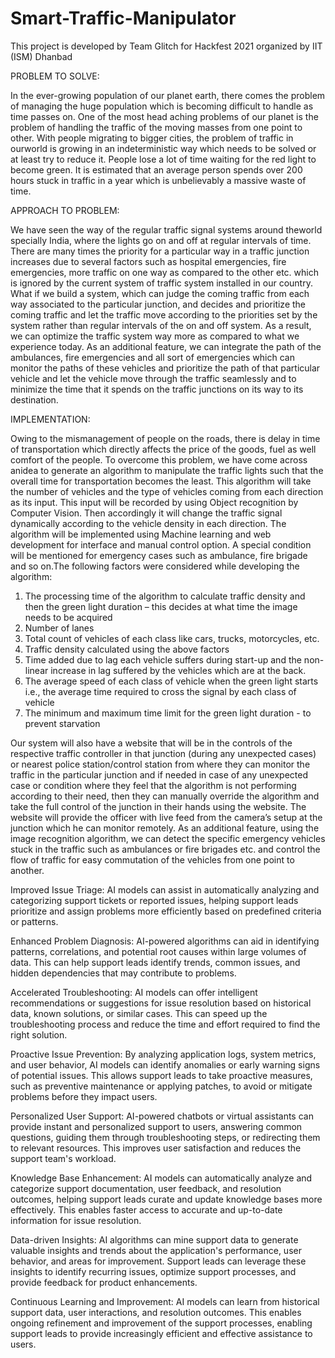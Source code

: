 # Smart-Traffic-Manipulator
This project is developed by Team Glitch for Hackfest 2021 organized by IIT (ISM) Dhanbad

PROBLEM TO SOLVE:

In the ever-growing population of our planet earth, there comes the problem of managing the huge population which is becoming difficult to handle as time passes on. One of the most head aching problems of our planet is the problem of handling the traffic of the moving masses from one point to other. With people migrating to bigger cities, the problem of traffic in ourworld is growing in an indeterministic way which needs to be solved or at least try to reduce it. People lose a lot of time waiting for the red light to become green. It is estimated that an average person spends over 200 hours stuck in traffic in a year which is unbelievably a massive waste of time. 

APPROACH TO PROBLEM: 

We have seen the way of the regular traffic signal systems around theworld specially India, where the lights go on and off at regular intervals of time. There are many times the priority for a particular way in a traffic junction increases due to several factors such as hospital emergencies, fire emergencies, more traffic on one way as compared to the other etc. which is ignored by the current system of traffic system installed in our country. What if we build a system, which can judge the coming traffic from each way associated to the particular junction, and decides and prioritize the coming traffic and let the traffic move according to the priorities set by the system rather than regular intervals of the on and off system. As a result, we can optimize the traffic system way more as compared to what we experience today. As an additional feature, we can integrate the path of the ambulances, fire emergencies and all sort of emergencies which can monitor the paths of these vehicles and prioritize the path of that particular vehicle and let the vehicle move through the traffic seamlessly and to minimize the time that it spends on the traffic junctions on its way to its destination.

IMPLEMENTATION: 

Owing to the mismanagement of people on the roads, there is delay in time of transportation which directly affects the price of the goods, fuel as well comfort of the people. To overcome this problem, we have come across anidea to generate an algorithm to manipulate the traffic lights such that the overall time for transportation becomes the least. This algorithm will take the number of vehicles and the type of vehicles coming from each direction as its input. This input will be recorded by using Object recognition by Computer Vision. Then accordingly it will change the traffic signal dynamically according to the vehicle density in each direction. The algorithm will be implemented using Machine learning and web development for interface and manual control option. A special condition will be mentioned for emergency cases such as ambulance, fire brigade and so on.The following factors were considered while developing the algorithm:
1. The processing time of the algorithm to calculate traffic density and then the green light duration – this decides at what time the image needs to be acquired
2. Number of lanes
3. Total count of vehicles of each class like cars, trucks, motorcycles, etc.
4. Traffic density calculated using the above factors
5. Time added due to lag each vehicle suffers during start-up and the non-linear increase in lag suffered by the vehicles which are at the back.
6. The average speed of each class of vehicle when the green light starts i.e., the average time required to cross the signal by each class of vehicle 
7. The minimum and maximum time limit for the green light duration - to prevent starvation

Our system will also have a website that will be in the controls of the respective traffic controller in that junction (during any unexpected cases) or nearest police station/control station from where they can monitor the traffic in the particular junction and if needed in case of any unexpected case or condition where they feel that the algorithm is not performing according to their need, then they can manually override the algorithm and take the full control of the junction in their hands using the website. The website will provide the officer with live feed from the camera’s setup at the junction which he can monitor remotely. As an additional feature, using the image recognition algorithm, we can detect the specific emergency vehicles stuck in the traffic such as ambulances or fire brigades etc. and control the flow of traffic for easy commutation of the vehicles from one point to another.

Improved Issue Triage: AI models can assist in automatically analyzing and categorizing support tickets or reported issues, helping support leads prioritize and assign problems more efficiently based on predefined criteria or patterns.

Enhanced Problem Diagnosis: AI-powered algorithms can aid in identifying patterns, correlations, and potential root causes within large volumes of data. This can help support leads identify trends, common issues, and hidden dependencies that may contribute to problems.

Accelerated Troubleshooting: AI models can offer intelligent recommendations or suggestions for issue resolution based on historical data, known solutions, or similar cases. This can speed up the troubleshooting process and reduce the time and effort required to find the right solution.

Proactive Issue Prevention: By analyzing application logs, system metrics, and user behavior, AI models can identify anomalies or early warning signs of potential issues. This allows support leads to take proactive measures, such as preventive maintenance or applying patches, to avoid or mitigate problems before they impact users.

Personalized User Support: AI-powered chatbots or virtual assistants can provide instant and personalized support to users, answering common questions, guiding them through troubleshooting steps, or redirecting them to relevant resources. This improves user satisfaction and reduces the support team's workload.

Knowledge Base Enhancement: AI models can automatically analyze and categorize support documentation, user feedback, and resolution outcomes, helping support leads curate and update knowledge bases more effectively. This enables faster access to accurate and up-to-date information for issue resolution.

Data-driven Insights: AI algorithms can mine support data to generate valuable insights and trends about the application's performance, user behavior, and areas for improvement. Support leads can leverage these insights to identify recurring issues, optimize support processes, and provide feedback for product enhancements.

Continuous Learning and Improvement: AI models can learn from historical support data, user interactions, and resolution outcomes. This enables ongoing refinement and improvement of the support processes, enabling support leads to provide increasingly efficient and effective assistance to users.